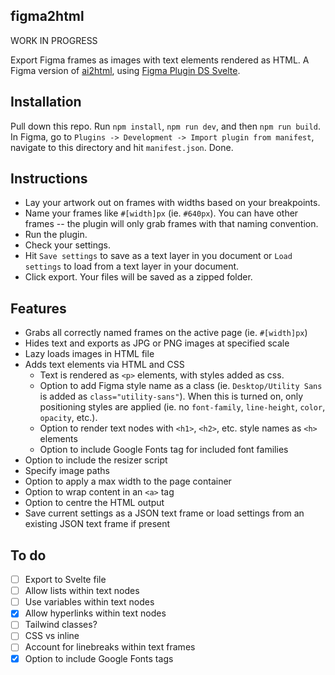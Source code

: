 ## figma2html

WORK IN PROGRESS

Export Figma frames as images with text elements rendered as HTML. A Figma version of [ai2html](http://ai2html.org), using [Figma Plugin DS Svelte](https://github.com/thomas-lowry/figma-plugin-ds-svelte).

## Installation

Pull down this repo. Run `npm install`, `npm run dev`, and then `npm run build`. In Figma, go to `Plugins -> Development -> Import plugin from manifest`, navigate to this directory and hit `manifest.json`. Done.

## Instructions

- Lay your artwork out on frames with widths based on your breakpoints.
- Name your frames like `#[width]px` (ie. `#640px`). You can have other frames -- the plugin will only grab frames with that naming convention.
- Run the plugin.
- Check your settings.
- Hit `Save settings` to save as a text layer in you document or `Load settings` to load from a text layer in your document.
- Click export. Your files will be saved as a zipped folder.

## Features
- Grabs all correctly named frames on the active page (ie. `#[width]px`)
- Hides text and exports as JPG or PNG images at specified scale
- Lazy loads images in HTML file
- Adds text elements via HTML and CSS
    - Text is rendered as `<p>` elements, with styles added as css.
    - Option to add Figma style name as a class (ie. `Desktop/Utility Sans` is added as `class="utility-sans"`). When this is turned on, only positioning styles are applied (ie. no `font-family`, `line-height`, `color`, `opacity`, etc.).
    - Option to render text nodes with `<h1>`, `<h2>`, etc. style names as `<h>` elements
    - Option to include Google Fonts tag for included font families
- Option to include the resizer script
- Specify image paths
- Option to apply a max width to the page container
- Option to wrap content in an `<a>` tag
- Option to centre the HTML output
- Save current settings as a JSON text frame or load settings from an existing JSON text frame if present


## To do

- [ ] Export to Svelte file
- [ ] Allow lists within text nodes
- [ ] Use variables within text nodes
- [x] Allow hyperlinks within text nodes
- [ ] Tailwind classes?
- [ ] CSS vs inline
- [ ] Account for linebreaks within text frames
- [x] Option to include Google Fonts tags